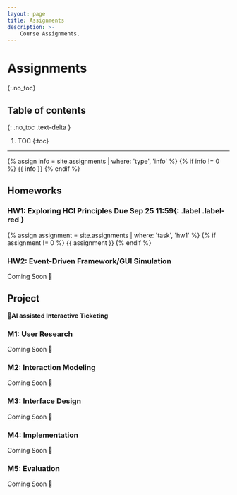 ```yaml
---
layout: page
title: Assignments
description: >-
    Course Assignments.
---
```


# Assignments
{:.no_toc}

## Table of contents
{: .no_toc .text-delta }

1. TOC
{:toc}

---
{% assign info = site.assignments | where: 'type', 'info' %}
{% if info != 0 %}
 {{ info }}
{% endif %}

## Homeworks
### HW1: Exploring HCI Principles **Due Sep 25 11:59**{: .label .label-red }
{% assign assignment = site.assignments | where: 'task', 'hw1' %}
{% if assignment != 0 %}
 {{ assignment }}
{% endif %}

### HW2: Event-Driven Framework/GUI Simulation 
Coming Soon 🤮

## Project
**🤖AI assisted Interactive Ticketing**

### M1: User Research
Coming Soon 🤮

### M2: Interaction Modeling
Coming Soon 🤮

### M3: Interface Design
Coming Soon 🤮

### M4: Implementation
Coming Soon 🤮

### M5: Evaluation
Coming Soon 🤮
